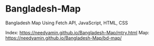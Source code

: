 # Bangladesh-Map
Bangladesh Map Using Fetch API, JavaScript, HTML, CSS

Index: https://needyamin.github.io/Bangladesh-Map/mtry.html
Map: https://needyamin.github.io/Bangladesh-Map/bd-map/
